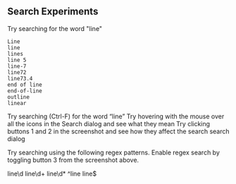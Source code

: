 ## Search Experiments
Try searching for the word "line"

```
Line
line
lines
line 5
line-7
line72
line73.4
end of line
end-of-line
outline
linear
```
Try searching (Ctrl-F) for the word “line”
Try hovering with the mouse over all the icons in the Search dialog and see what they mean
Try clicking buttons 1 and 2 in the screenshot and see how they affect the search
search dialog

Try searching using the following regex patterns. Enable regex search by toggling button 3 from the screenshot above.

line\d
line\d+
line\d*
^line
line$